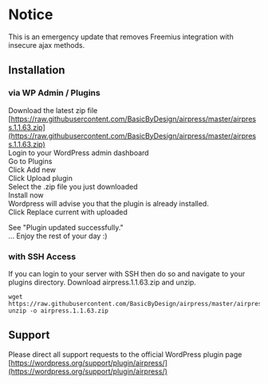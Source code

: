 # Notice

This is an emergency update that removes Freemius integration with insecure ajax methods.

## Installation

### via WP Admin / Plugins
Download the latest zip file [https://raw.githubusercontent.com/BasicByDesign/airpress/master/airpress.1.1.63.zip](https://raw.githubusercontent.com/BasicByDesign/airpress/master/airpress.1.1.63.zip)  
Login to your WordPress admin dashboard  
Go to Plugins  
Click Add new  
Click Upload plugin  
Select the .zip file you just downloaded  
Install now  
Wordpress will advise you that the plugin is already installed.  
Click Replace current with uploaded  
  
See "Plugin updated successfully."   
... Enjoy the rest of your day :)  

### with SSH Access

If you can login to your server with SSH then do so and navigate to your plugins directory.
Download airpress.1.1.63.zip and unzip.

```
wget https://raw.githubusercontent.com/BasicByDesign/airpress/master/airpress.1.1.63.zip
unzip -o airpress.1.1.63.zip
```

## Support
Please direct all support requests to the official WordPress plugin page [https://wordpress.org/support/plugin/airpress/](https://wordpress.org/support/plugin/airpress/)
